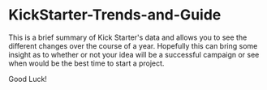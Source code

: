 # KickStarter-Trends-and-Guide
This is a brief summary of Kick Starter's data and allows you to see the different changes over the course of a year. 
Hopefully this can bring some insight as to whether or not your idea will be a successful campaign or see when
would be the best time to start a project.

Good Luck!
